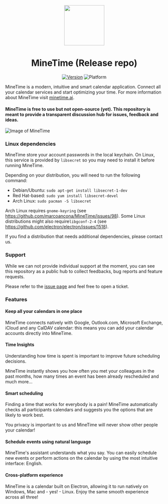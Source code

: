 <div align="center">
  <img src="https://minetime.ai/assets/icon/favicon.png" width="128px">
  <h1>MineTime (Release repo)</h1>
  <p>
    <a href="https://github.com/marcoancona/MineTime/releases"><img src="https://img.shields.io/github/release/marcoancona/MineTime.svg?style=flat" alt="Version"></a>
    <img src="https://img.shields.io/badge/platform-macOS%20%7C%20Linux%20%7C%20Windows-lightgrey.svg?style=flat" alt="Platform">
  </p>
</div>

MineTime is a modern, intuitive and smart calendar application.
Connect all your calendar services and start optimizing your time. For more information about MineTime visit [minetime.ai](https://minetime.ai).

#### MineTime is free to use but not open-source (yet). This repository is meant to provide a transparent discussion hub for issues, feedback and ideas.

![Image of MineTime](https://minetime.ai/assets/img/main@2x.png)

### Linux dependencies
MineTime store your account passwords in the local keychain. On Linux, this service is provided by `libsecret` so you may need to install it before running MineTime.

Depending on your distribution, you will need to run the following command:

- Debian/Ubuntu: `sudo apt-get install libsecret-1-dev`
- Red Hat-based: `sudo yum install libsecret-devel`
- Arch Linux: `sudo pacman -S libsecret`

Arch Linux requires `gnome-keyring` (see https://github.com/marcoancona/MineTime/issues/98). Some Linux distributions might also require`libgconf-2-4` (see https://github.com/electron/electron/issues/1518).

If you find a distribution that needs additional dependencies, please contact us.

### Support
While we can not provide individual support at the moment, you can see this repository as a public hub to collect feedbacks, bug reports and feature requests. 

Please refer to the [issue page](https://github.com/marcoancona/MineTime/issues) and feel free to open a ticket.

### Features

#### Keep all your calendars in one place

MineTime connects natively with Google, Outlook.com, Microsoft Exchange, iCloud and any CalDAV calendar: this means you can add your calendar accounts directly into MineTime.

#### Time Insights

Understanding how time is spent is important to improve future scheduling decisions.

MineTime instantly shows you how often you met your colleagues in the past months, how many times an event has been already rescheduled and much more...

#### Smart scheduling

Finding a time that works for everybody is a pain! MineTime automatically checks all participants calendars and suggests you the options that are likely to work best.

You privacy is important to us and MineTime will never show other people your calendar!


#### Schedule events using natural language

MineTime's assistant understands what you say. You can easily schedule new events or perform actions on the calendar by using the most intuitive interface: English.

#### Cross-platform experience

MineTime is a calendar built on Electron, allowing it to run natively on Windows, Mac and - yes! - Linux. Enjoy the same smooth experience across all three!

